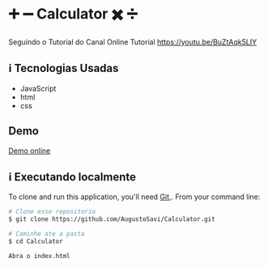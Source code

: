 # :heavy_plus_sign: :heavy_minus_sign: Calculator :heavy_multiplication_x: :heavy_division_sign:

Seguindo o Tutorial do Canal Online Tutorial
https://youtu.be/BuZtAqk5LIY

## :information_source:  Tecnologias Usadas

* JavaScript
* html
* css

## Demo
[Demo online](https://augustosavi.github.io/Calculator/)

## :information_source: Executando localmente
To clone and run this application, you'll need [Git](https://git-scm.com),. From your command line:

```bash
# Clone esse repositorio
$ git clone https://github.com/AugustoSavi/Calculator.git

# Caminhe ate a pasta 
$ cd Calculator

Abra o index.html

```
